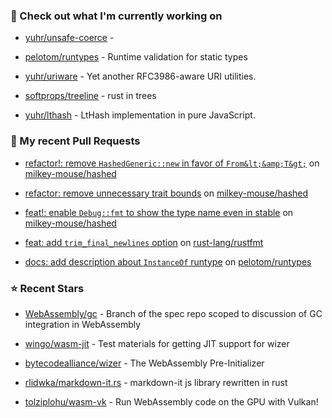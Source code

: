### 👷 Check out what I'm currently working on



- [yuhr/unsafe-coerce](https://github.com/yuhr/unsafe-coerce) - 

- [pelotom/runtypes](https://github.com/pelotom/runtypes) - Runtime validation for static types

- [yuhr/uriware](https://github.com/yuhr/uriware) - Yet another RFC3986-aware URI utilities.

- [softprops/treeline](https://github.com/softprops/treeline) - rust in trees

- [yuhr/lthash](https://github.com/yuhr/lthash) - LtHash implementation in pure JavaScript.

### 🔨 My recent Pull Requests



- [refactor!: remove `HashedGeneric::new` in favor of `From&lt;&amp;T&gt;`](https://github.com/milkey-mouse/hashed/pull/5) on [milkey-mouse/hashed](https://github.com/milkey-mouse/hashed)

- [refactor: remove unnecessary trait bounds](https://github.com/milkey-mouse/hashed/pull/4) on [milkey-mouse/hashed](https://github.com/milkey-mouse/hashed)

- [feat!: enable `Debug::fmt` to show the type name even in stable](https://github.com/milkey-mouse/hashed/pull/3) on [milkey-mouse/hashed](https://github.com/milkey-mouse/hashed)

- [feat: add `trim_final_newlines` option](https://github.com/rust-lang/rustfmt/pull/5653) on [rust-lang/rustfmt](https://github.com/rust-lang/rustfmt)

- [docs: add description about `InstanceOf` runtype](https://github.com/pelotom/runtypes/pull/313) on [pelotom/runtypes](https://github.com/pelotom/runtypes)

### ⭐ Recent Stars



- [WebAssembly/gc](https://github.com/WebAssembly/gc) - Branch of the spec repo scoped to discussion of GC integration in WebAssembly

- [wingo/wasm-jit](https://github.com/wingo/wasm-jit) - Test materials for getting JIT support for wizer

- [bytecodealliance/wizer](https://github.com/bytecodealliance/wizer) - The WebAssembly Pre-Initializer

- [rlidwka/markdown-it.rs](https://github.com/rlidwka/markdown-it.rs) - markdown-it js library rewritten in rust

- [tolziplohu/wasm-vk](https://github.com/tolziplohu/wasm-vk) - Run WebAssembly code on the GPU with Vulkan!
